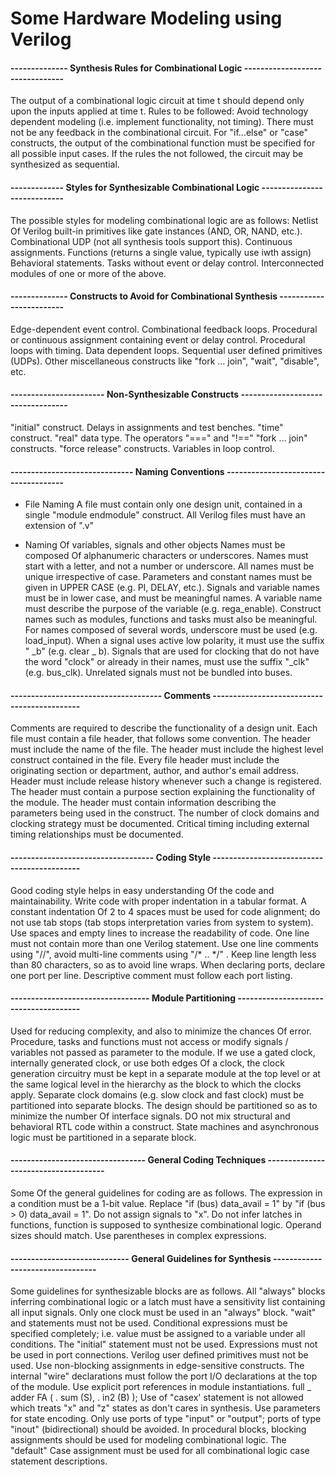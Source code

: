 # Some Hardware Modeling using Verilog

#### -------------- Synthesis Rules for Combinational Logic --------------------------------
The output of a combinational logic circuit at time t should depend only upon 
the inputs applied at time t. 
Rules to be followed: 
Avoid technology dependent modeling (i.e. implement functionality, not timing). 
There must not be any feedback in the combinational circuit. 
For "if...else" or "case" constructs, the output of the combinational function must 
be specified for all possible input cases. 
If the rules the not followed, the circuit may be synthesized as sequential. 

#### ------------- Styles for Synthesizable Combinational Logic ----------------------------
The possible styles for modeling combinational logic are as follows: 
Netlist Of Verilog built-in primitives like gate instances (AND, OR, NAND, etc.). 
Combinational UDP (not all synthesis tools support this). 
Continuous assignments. 
Functions (returns a single value, typically use iwth assign)
Behavioral statements. 
Tasks without event or delay control.
Interconnected modules of one or more of the above.

#### -------------- Constructs to Avoid for Combinational Synthesis ------------------------
Edge-dependent event control. 
Combinational feedback loops. 
Procedural or continuous assignment containing event or delay control. 
Procedural loops with timing. 
Data dependent loops. 
Sequential user defined primitives (UDPs). 
Other miscellaneous constructs like "fork … join", "wait", "disable", etc. 

#### ----------------------- Non-Synthesizable Constructs ----------------------------------
"initial" construct.
Delays in assignments and test benches. 
"time" construct.
"real" data type.
The operators "===" and "!==" 
"fork … join" constructs.
"force release" constructs.
Variables in loop control.


#### ------------------------------ Naming Conventions -------------------------------------
- File Naming 
A file must contain only one design unit, contained in a single "module endmodule"
construct. 
All Verilog files must have an extension of ".v"

- Naming Of variables, signals and other objects 
Names must be composed Of alphanumeric characters or underscores. 
Names must start with a letter, and not a number or underscore. 
All names must be unique irrespective of case. 
Parameters and constant names must be given in UPPER CASE (e.g. PI, DELAY, etc.). 
Signals and variable names must be in lower case, and must be meaningful names. 
A variable name must describe the purpose of the variable (e.g. rega_enable).
Construct names such as modules, functions and tasks must also be meaningful. 
For names composed of several words, underscore must be used (e.g. load_input). 
When a signal uses active low polarity, it must use the suffix " _b" (e.g. clear _ b). 
Signals that are used for clocking that do not have the word "clock" or already in their 
names, must use the suffix "_clk" (e.g. bus_clk). 
Unrelated signals must not be bundled into buses. 

#### ------------------------------------- Comments --------------------------------------------
Comments are required to describe the functionality of a design unit. 
Each file must contain a file header, that follows some convention. 
The header must include the name of the file. 
The header must include the highest level construct contained in the file. 
Every file header must include the originating section or department, author, and author's 
email address. 
Header must include release history whenever such a change is registered. 
The header must contain a purpose section explaining the functionality of the module. 
The header must contain information describing the parameters being used in the construct. 
The number of clock domains and clocking strategy must be documented. 
Critical timing including external timing relationships must be documented. 

#### ----------------------------------- Coding Style --------------------------------------------
Good coding style helps in easy understanding Of the code and maintainability. 
Write code with proper indentation in a tabular format. 
A constant indentation Of 2 to 4 spaces must be used for code alignment; do not use tab stops 
(tab stops interpretation varies from system to system). 
Use spaces and empty lines to increase the readability of code. 
One line must not contain more than one Verilog statement. 
Use one line comments using "//", avoid multi-line comments using "/* .. */" . 
Keep line length less than 80 characters, so as to avoid line wraps. 
When declaring ports, declare one port per line. Descriptive comment must follow each port 
listing.

#### ---------------------------------- Module Partitioning --------------------------------------
Used for reducing complexity, and also to minimize the chances Of error. 
Procedure, tasks and functions must not access or modify signals / variables not passed as 
parameter to the module. 
If we use a gated clock, internally generated clock, or use both edges Of a clock, the clock 
generation circuitry must be kept in a separate module at the top level or at the same logical 
level in the hierarchy as the block to which the clocks apply.
Separate clock domains (e.g. slow clock and fast clock) must be partitioned into separate 
blocks. 
The design should be partitioned so as to minimize the number Of interface signals. 
DO not mix structural and behavioral RTL code within a construct.
State machines and asynchronous logic must be partitioned in a separate block. 

#### --------------------------------- General Coding Techniques -------------------------------------
Some Of the general guidelines for coding are as follows. 
The expression in a condition must be a 1-bit value. 
Replace "if (bus) data_avail = 1" by "if (bus > 0) data_avail = 1". 
Do not assign signals to "x". 
Do not infer latches in functions, function is supposed to synthesize combinational logic. 
Operand sizes should match. 
Use parentheses in complex expressions. 

#### ----------------------------- General Guidelines for Synthesis ---------------------------------
Some guidelines for synthesizable blocks are as follows. 
All "always" blocks inferring combinational logic or a latch must have a sensitivity list 
containing all input signals. 
Only one clock must be used in an "always" block. 
"wait" and statements must not be used. 
Conditional expressions must be specified completely; i.e. value must be assigned to a 
variable under all conditions. 
The "initial" statement must not be used. 
Expressions must not be used in port connections. 
Verilog user defined primitives must not be used. 
Use non-blocking assignments in edge-sensitive constructs. 
The internal "wire" declarations must follow the port I/O declarations at the top of the module. 
Use explicit port references in module instantiations. 
full _ adder FA (  . sum (S),
                   . in2 (B) 
		     );
Use of "casex' statement is not allowed which treats "x" and "z" states as don't cares in synthesis.
Use parameters for state encoding.
Only use ports of type "input" or "output"; ports of type "inout" (bidirectional) should be avoided. 
In procedural blocks, blocking assignments should be used for modeling combinational logic. 
The "default" Case assignment must be used for all combinational logic case statement descriptions. 




